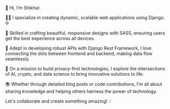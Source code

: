 👋 Hi, I’m Shikhar.

👨‍💻 I specialize in creating dynamic, scalable web applications using Django. 🌐

🔧 Skilled in crafting beautiful, responsive designs with SASS, ensuring users get the best experience across all devices.

🔗 Adept in developing robust APIs with Django Rest Framework, I love connecting the dots between frontend and backend, making data flow seamlessly.

🚀 On a mission to build privacy-first technologies, I explore the intersections of AI, crypto, and data science to bring innovative solutions to life.

📚 Whether through detailed blog posts or code contributions, I'm all about sharing knowledge and helping others harness the power of technology.

Let's collaborate and create something amazing! 💡

<!---
shikhars/shikhars is a ✨ special ✨ repository because its `README.md` (this file) appears on your GitHub profile.
You can click the Preview link to take a look at your changes.
--->
